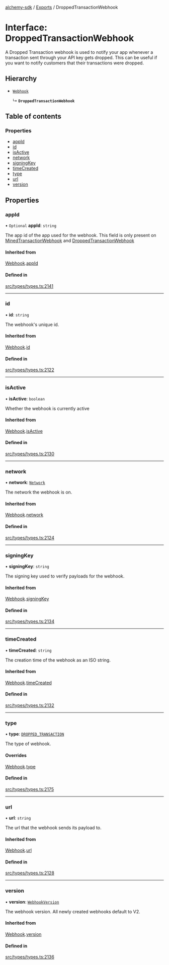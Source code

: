 [alchemy-sdk](../README.md) / [Exports](../modules.md) / DroppedTransactionWebhook

# Interface: DroppedTransactionWebhook

A Dropped Transaction webhook is used to notify your app whenever a
transaction sent through your API key gets dropped. This can be useful if you
want to notify customers that their transactions were dropped.

## Hierarchy

- [`Webhook`](Webhook.md)

  ↳ **`DroppedTransactionWebhook`**

## Table of contents

### Properties

- [appId](DroppedTransactionWebhook.md#appid)
- [id](DroppedTransactionWebhook.md#id)
- [isActive](DroppedTransactionWebhook.md#isactive)
- [network](DroppedTransactionWebhook.md#network)
- [signingKey](DroppedTransactionWebhook.md#signingkey)
- [timeCreated](DroppedTransactionWebhook.md#timecreated)
- [type](DroppedTransactionWebhook.md#type)
- [url](DroppedTransactionWebhook.md#url)
- [version](DroppedTransactionWebhook.md#version)

## Properties

### appId

• `Optional` **appId**: `string`

The app id of the app used for the webhook. This field is only present on
[MinedTransactionWebhook](MinedTransactionWebhook.md) and [DroppedTransactionWebhook](DroppedTransactionWebhook.md)

#### Inherited from

[Webhook](Webhook.md).[appId](Webhook.md#appid)

#### Defined in

[src/types/types.ts:2141](https://github.com/alchemyplatform/alchemy-sdk-js/blob/80b6e91/src/types/types.ts#L2141)

___

### id

• **id**: `string`

The webhook's unique id.

#### Inherited from

[Webhook](Webhook.md).[id](Webhook.md#id)

#### Defined in

[src/types/types.ts:2122](https://github.com/alchemyplatform/alchemy-sdk-js/blob/80b6e91/src/types/types.ts#L2122)

___

### isActive

• **isActive**: `boolean`

Whether the webhook is currently active

#### Inherited from

[Webhook](Webhook.md).[isActive](Webhook.md#isactive)

#### Defined in

[src/types/types.ts:2130](https://github.com/alchemyplatform/alchemy-sdk-js/blob/80b6e91/src/types/types.ts#L2130)

___

### network

• **network**: [`Network`](../enums/Network.md)

The network the webhook is on.

#### Inherited from

[Webhook](Webhook.md).[network](Webhook.md#network)

#### Defined in

[src/types/types.ts:2124](https://github.com/alchemyplatform/alchemy-sdk-js/blob/80b6e91/src/types/types.ts#L2124)

___

### signingKey

• **signingKey**: `string`

The signing key used to verify payloads for the webhook.

#### Inherited from

[Webhook](Webhook.md).[signingKey](Webhook.md#signingkey)

#### Defined in

[src/types/types.ts:2134](https://github.com/alchemyplatform/alchemy-sdk-js/blob/80b6e91/src/types/types.ts#L2134)

___

### timeCreated

• **timeCreated**: `string`

The creation time of the webhook as an ISO string.

#### Inherited from

[Webhook](Webhook.md).[timeCreated](Webhook.md#timecreated)

#### Defined in

[src/types/types.ts:2132](https://github.com/alchemyplatform/alchemy-sdk-js/blob/80b6e91/src/types/types.ts#L2132)

___

### type

• **type**: [`DROPPED_TRANSACTION`](../enums/WebhookType.md#dropped_transaction)

The type of webhook.

#### Overrides

[Webhook](Webhook.md).[type](Webhook.md#type)

#### Defined in

[src/types/types.ts:2175](https://github.com/alchemyplatform/alchemy-sdk-js/blob/80b6e91/src/types/types.ts#L2175)

___

### url

• **url**: `string`

The url that the webhook sends its payload to.

#### Inherited from

[Webhook](Webhook.md).[url](Webhook.md#url)

#### Defined in

[src/types/types.ts:2128](https://github.com/alchemyplatform/alchemy-sdk-js/blob/80b6e91/src/types/types.ts#L2128)

___

### version

• **version**: [`WebhookVersion`](../enums/WebhookVersion.md)

The webhook version. All newly created webhooks default to V2.

#### Inherited from

[Webhook](Webhook.md).[version](Webhook.md#version)

#### Defined in

[src/types/types.ts:2136](https://github.com/alchemyplatform/alchemy-sdk-js/blob/80b6e91/src/types/types.ts#L2136)
